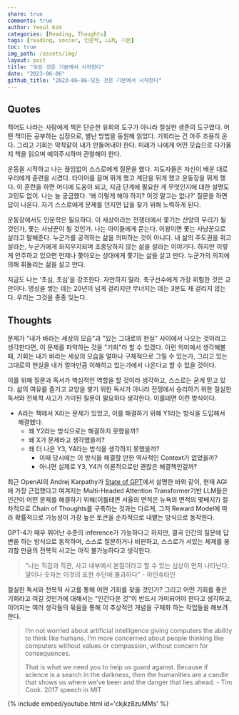 ```yaml
---  
share: true  
comments: true  
author: Yeoul Kim  
categories: [Reading, Thoughts]  
tags: [reading, soccer, 인문학, LLM, 기본]  
toc: true  
img_path: /assets/img/  
layout: post  
title: "모든 것은 기본에서 시작한다"  
date: "2023-06-06"  
github_title: "2023-06-06-모든 것은 기본에서 시작한다"  
---  
```

  
  
## Quotes  
  
적어도 나라는 사람에게 책은 단순한 유희의 도구가 아니라 절실한 생존의 도구였다. 어떤 책이든 공부하는 심정으로, 별난 방법을 동원해 읽었다. 기회라는 건 아주 조용히 온다. 그리고 기회는 악착같이 내가 만들어내야 한다. 미래가 나에게 어떤 모습으로 다가올지 책을 읽으며 예의주시하며 관찰해야 한다.  
  
운동을 시작하고 나는 끊임없이 스스로에게 질문을 했다. 지도자들은 자신이 배운 대로 우리에게 훈련을 시켰다. 타이어를 끌며 뛰게 했고 계단을 뛰게 했고 운동장을 뛰게 했다. 이 훈련을 하면 어디에 도움이 되고, 지금 단계에 필요한 게 무엇인지에 대한 설명도 고민도 없이. 나는 늘 궁금했다. ‘왜 이렇게 해야 하지? 이것 말고는 없나?’ 질문을 하면 답이 나온다. 자기 스스로에게 문제를 던지면 답을 찾기 위해 노력하게 된다.    
  
운동장에서도 인문학은 필요하다. 이 세상이라는 전쟁터에서 쫓기는 산양의 무리가 될 것인가, 쫓는 사냥꾼이 될 것인가. 나는 아이들에게 묻는다. 이왕이면 쫓는 사냥꾼으로 살라고 말해준다. 누군가를 공격하는 삶을 의미하는 것이 아니다. 내 삶의 주도권을 쥐고 살라는, 누군가에게 좌지우지되며 조종당하지 않는 삶을 살라는 이야기다. 하지만 이렇게 안주하고 있으면 언제나 쫓아오는 상대에게 쫓기는 삶을 살고 만다. 누군가의 의지에 의해 휘둘리는 삶을 살고 만다.  
      
지금도 나는 ‘초심, 초심’을 강조한다. 자만하지 말라. 축구선수에게 가장 위험한 것은 교만이다. 명성을 쌓는 데는 20년이 넘게 걸리지만 무너지는 데는 3분도 채 걸리지 않는다. 우리는 그것을 종종 잊는다.    
  
  
## Thoughts  
  
문제가 "내가 바라는 세상의 모습"과 "있는 그대로의 현실" 사이에서 나오는 것이라고 생각한다면, 이 문제를 파악하는 것을 "기회"라 할 수 있겠다. 이런 의미에서 생각해볼 때, 기회는 내가 바라는 세상의 모습을 얼마나 구체적으로 그릴 수 있는가, 그리고 있는 그대로의 현실을 내가 얼마만큼 이해하고 있는가에서 나온다고 할 수 있을 것이다.  
  
이를 위해 질문과 독서가 핵심적인 역할을 할 것이라 생각하고, 스스로는 굳게 믿고 있다. 삶의 여유를 즐기고 교양을 쌓기 위한 독서가 아니라 전쟁에서 승리하기 위한 절실한 독서와 전복적 사고가 가미된 질문이 필요하다 생각한다. 이를테면 이런 방식이다.  
  
- A라는 책에서 X라는 문제가 있었고, 이를 해결하기 위해 Y1라는 방식을 도입해서 해결했다.  
	- 왜 Y2라는 방식으로는 해결하지 못했을까?  
	- 왜 X가 문제라고 생각했을까?  
	- 왜 더 나은 Y3, Y4라는 방식을 생각하지 못했을까?  
		- 이때 당시에는 이 방식을 해결할 만한 역사적인 Context가 없었을까?  
		- 아니면 실제로 Y3, Y4가 이론적으로만 괜찮은 해결책인걸까?  
  
최근 OpenAI의 Andrej Karpathy가 [State of GPT](https://build.microsoft.com/en-US/sessions/db3f4859-cd30-4445-a0cd-553c3304f8e2)에서 설명한 바와 같이, 현재 AGI에 가장 근접했다고 여겨지는 Multi-Headed Attention Transformer기반 LLM들은 인간이 어떤 문제를 해결하기 위해(이를테면 서울의 면적은 뉴욕의 면적의 몇배지?) 절차적으로 Chain of Thoughts를 구축하는 것과는 다르게, 그저 Reward Model에 따라 확률적으로 가능성이 가장 높은 토큰을 순차적으로 내뱉는 방식으로 동작한다.   
  
GPT-4가 매우 뛰어난 수준의 inference가 가능하다고 하지만, 결국 인간의 질문에 답변을 하는 방식으로 동작하며, 스스로 질문하거나 비판하고, 스스로가 서있는 체제를 붕괴할 만큼의 전복적 사고는 아직 불가능하다고 생각한다.   
  
> "나는 직감과 직관, 사고 내부에서 본질이라고 할 수 있는 심상이 먼저 나타난다. 말이나 숫자는 이것의 표현 수단에 불과하다" - 아인슈타인  
  
절실한 독서와 전복적 사고를 통해 어떤 기회를 찾을 것인가? 그리고 어떤 기회를 좋은 기회라고 여길 것인가에 대해서는 "인간다운 것"이 반드시 가미되어야 한다고 생각하고, 이어지는 여러 생각들의 묶음을 통해 이 추상적인 개념을 구체화 하는 작업들을 해보려 한다.   
  
>I’m not worried about artificial intelligence giving computers the ability to think like humans. I’m more concerned about people thinking like computers without values or compassion, without concern for consequences.   
>  
>That is what we need you to help us guard against. Because if science is a search in the darkness, then the humanities are a candle that shows us where we’ve been and the danger that lies ahead. - Tim Cook. 2017 speech in MIT  
  
  
{% include embed/youtube.html id='ckjkz8zuMMs' %}